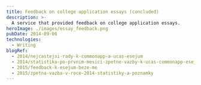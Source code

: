 ```yaml
---
title: Feedback on college application essays (concluded)
description: >-
  A service that provided feedback on college application essays.
heroImage: ./images/essay_feedback.png
pubDate: 2014-09-06
technologies:
  - Writing
blogRef:
  - 2014/nejcastejsi-rady-k-commonapp-a-ucas-esejum
  - 2014/statistika-po-prvnim-mesici-zpetne-vazby-k-ucas-commonapp-esejum
  - 2015/feedback-k-esejum-beze-me
  - 2015/zpetna-vazba-v-roce-2014-statistiky-a-poznamky
---
```


